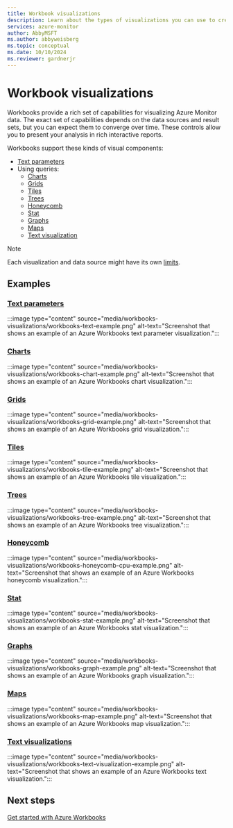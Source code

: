 ```yaml
---
title: Workbook visualizations
description: Learn about the types of visualizations you can use to create rich visual reports with Azure Workbooks.
services: azure-monitor
author: AbbyMSFT
ms.author: abbyweisberg
ms.topic: conceptual
ms.date: 10/10/2024
ms.reviewer: gardnerjr
---
```


# Workbook visualizations

Workbooks provide a rich set of capabilities for visualizing Azure Monitor data. The exact set of capabilities depends on the data sources and result sets, but you can expect them to converge over time. These controls allow you to present your analysis in rich interactive reports.

Workbooks support these kinds of visual components:

* [Text parameters](#text-parameters)
* Using queries:
    * [Charts](#charts)
    * [Grids](#grids)
    * [Tiles](#tiles)
    * [Trees](#trees)
    * [Honeycomb](#honeycomb)
    * [Stat](#stat)
    * [Graphs](#graphs)
    * [Maps](#maps)
    * [Text visualization](#text-visualizations)

> [!NOTE]
> Each visualization and data source might have its own [limits](workbooks-limits.md).

## Examples

### [Text parameters](workbooks-text.md)

:::image type="content" source="media/workbooks-visualizations/workbooks-text-example.png" alt-text="Screenshot that shows an example of an Azure Workbooks text parameter visualization.":::

### [Charts](workbooks-chart-visualizations.md)

:::image type="content" source="media/workbooks-visualizations/workbooks-chart-example.png" alt-text="Screenshot that shows an example of an Azure Workbooks chart visualization.":::

### [Grids](workbooks-grid-visualizations.md)

:::image type="content" source="media/workbooks-visualizations/workbooks-grid-example.png" alt-text="Screenshot that shows an example of an Azure Workbooks grid visualization.":::

### [Tiles](workbooks-tile-visualizations.md)

:::image type="content" source="media/workbooks-visualizations/workbooks-tile-example.png" alt-text="Screenshot that shows an example of an Azure Workbooks tile visualization.":::

### [Trees](workbooks-tree-visualizations.md)

:::image type="content" source="media/workbooks-visualizations/workbooks-tree-example.png" alt-text="Screenshot that shows an example of an Azure Workbooks tree visualization.":::

### [Honeycomb](workbooks-honey-comb.md)

:::image type="content" source="media/workbooks-visualizations/workbooks-honeycomb-cpu-example.png" alt-text="Screenshot that shows an example of an Azure Workbooks honeycomb visualization.":::

### [Stat](workbooks-stat-visualizations.md)

:::image type="content" source="media/workbooks-visualizations/workbooks-stat-example.png" alt-text="Screenshot that shows an example of an Azure Workbooks stat visualization.":::

### [Graphs](workbooks-graph-visualizations.md)

:::image type="content" source="media/workbooks-visualizations/workbooks-graph-example.png" alt-text="Screenshot that shows an example of an Azure Workbooks graph visualization.":::

### [Maps](workbooks-map-visualizations.md)

:::image type="content" source="media/workbooks-visualizations/workbooks-map-example.png" alt-text="Screenshot that shows an example of an Azure Workbooks map visualization.":::

### [Text visualizations](workbooks-text-visualizations.md)

:::image type="content" source="media/workbooks-visualizations/workbooks-text-visualization-example.png" alt-text="Screenshot that shows an example of an Azure Workbooks text visualization.":::

## Next steps

[Get started with Azure Workbooks](workbooks-overview.md)
